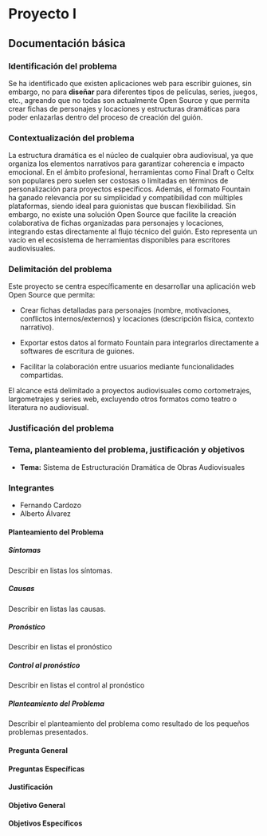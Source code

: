 # Proyecto I

## Documentación básica

### Identificación del problema

Se ha identificado que existen aplicaciones web para escribir guiones, sin embargo, no para **diseñar** para diferentes tipos de películas, series, juegos, etc., agreando que no todas son actualmente Open Source y que permita crear fichas de personajes y locaciones y estructuras dramáticas para poder enlazarlas dentro del proceso de creación del guión.

### Contextualización del problema

La estructura dramática es el núcleo de cualquier obra audiovisual, ya que organiza los elementos narrativos para garantizar coherencia e impacto emocional. En el ámbito profesional, herramientas como Final Draft o Celtx son populares pero suelen ser costosas o limitadas en términos de personalización para proyectos específicos. Además, el formato Fountain ha ganado relevancia por su simplicidad y compatibilidad con múltiples plataformas, siendo ideal para guionistas que buscan flexibilidad. Sin embargo, no existe una solución Open Source que facilite la creación colaborativa de fichas organizadas para personajes y locaciones, integrando estas directamente al flujo técnico del guión. Esto representa un vacío en el ecosistema de herramientas disponibles para escritores audiovisuales.

### Delimitación del problema

Este proyecto se centra específicamente en desarrollar una aplicación web Open Source que permita:

- Crear fichas detalladas para personajes (nombre, motivaciones, conflictos internos/externos) y locaciones (descripción física, contexto narrativo).

- Exportar estos datos al formato Fountain para integrarlos directamente a softwares de escritura de guiones.

- Facilitar la colaboración entre usuarios mediante funcionalidades compartidas.

El alcance está delimitado a proyectos audiovisuales como cortometrajes, largometrajes y series web, excluyendo otros formatos como teatro o literatura no audiovisual.

### Justificación del problema

### Tema, planteamiento del problema, justificación y objetivos

- **Tema:** Sistema de Estructuración Dramática de Obras Audiovisuales

### Integrantes

- Fernando Cardozo
- Alberto Álvarez

#### Planteamiento del Problema

##### Síntomas

Describir en listas los síntomas.

##### Causas

Describir en listas las causas.

##### Pronóstico

Describir en listas el pronóstico

##### Control al pronóstico

Describir en listas el control al pronóstico

##### Planteamiento del Problema

Describir el planteamiento del problema como resultado de los pequeños problemas presentados.

#### Pregunta General

#### Preguntas Específicas

#### Justificación

#### Objetivo General

#### Objetivos Específicos
